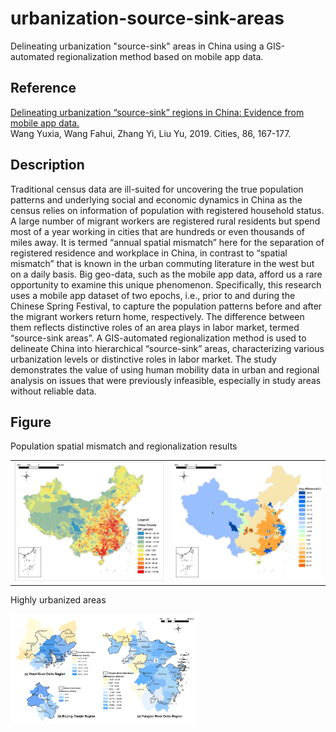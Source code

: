 # urbanization-source-sink-areas
 Delineating urbanization "source-sink" areas in China using a GIS-automated regionalization method based on mobile app data.

## Reference 
[Delineating urbanization “source-sink” regions in China: Evidence from mobile app data.](https://doi.org/10.1016/j.cities.2018.09.016) <br>
Wang Yuxia, Wang Fahui, Zhang Yi, Liu Yu, 2019.  Cities, 86, 167-177.

## Description
Traditional census data are ill-suited for uncovering the true population patterns and underlying social and
economic dynamics in China as the census relies on information of population with registered household status.
A large number of migrant workers are registered rural residents but spend most of a year working in cities that
are hundreds or even thousands of miles away. It is termed “annual spatial mismatch” here for the separation of
registered residence and workplace in China, in contrast to “spatial mismatch” that is known in the urban
commuting literature in the west but on a daily basis. Big geo-data, such as the mobile app data, afford us a rare
opportunity to examine this unique phenomenon. Specifically, this research uses a mobile app dataset of two
epochs, i.e., prior to and during the Chinese Spring Festival, to capture the population patterns before and after
the migrant workers return home, respectively. The difference between them reflects distinctive roles of an area
plays in labor market, termed “source-sink areas”. A GIS-automated regionalization method is used to delineate
China into hierarchical “source-sink” areas, characterizing various urbanization levels or distinctive roles in
labor market. The study demonstrates the value of using human mobility data in urban and regional analysis on
issues that were previously infeasible, especially in study areas without reliable data.

## Figure

Population spatial mismatch and regionalization results

<table><tr>
<td><img src= "/figures/Difference.jpg" width=300 ></td>
<td><img src= "/figures/Result_18.jpg" width=300 ></td>
</tr></table>

Highly urbanized areas

<img src= "/figures/Highly_Urbanized.jpg" width="300" > 
